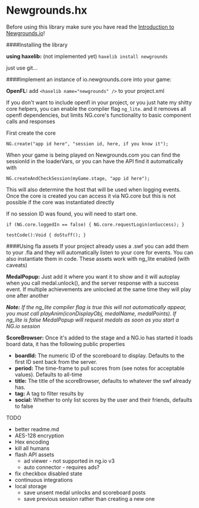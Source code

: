 # Newgrounds.hx

Before using this library make sure you have read the 
<a href="http://www.newgrounds.io/">Introduction to Newgrounds.io</a>!

####Installing the library

**using haxelib:** (not implemented yet)
`haxelib install newgrounds`

just use git...

####Implement an instance of io.newgrounds.core into your game:

**OpenFL:** add `<haxelib name="newgrounds" />` to your project.xml

If you don't want to include openfl in your project, or you just hate my shitty core helpers, 
you can enable the compiler flag `ng_lite`. and it removes all openfl dependencies, 
but limits NG.core's functionality to basic component calls and responses

First create the core

`NG.create("app id here", "session id, here, if you know it");`

When your game is being played on Newgrounds.com you can find the sessionId in the loaderVars,
or you can have the API find it automatically with

`NG.createAndCheckSession(myGame.stage, "app id here");`

This will also determine the host that will be used when logging events. 
Once the core is created you can access it via NG.core but this is not possible if the core was instantiated directly

If no session ID was found, you will need to start one.

`if (NG.core.loggedIn == false) { NG.core.requestLogin(onSuccess); }`

`testCode():Void {
    doStuff();
}`


####Using fla assets
If your project already uses a .swf you can add them to your .fla 
and they will automatically listen to your core for events. 
You can also instantiate them in code. These assets work with ng_lite enabled (with caveats)

**MedalPopup:** Just add it where you want it to show and it will 
autoplay when you call medal.unlock(), and the server response with a success event. 
If multiple achievements are unlocked at the same time they will play one after another

_**Note:** If the ng_lite compiler flag is true this will not automatically appear,
you must call playAnim(iconDisplayObj, medalName, medalPoints).
If ng_lite is false MedalPopup will request medals as soon as you start a NG.io session_

**ScoreBrowser:** Once it's added to the stage and a NG.io has started it loads board data, 
it has the following public properties
 - **boardId:** The numeric ID of the scoreboard to display. Defaults to the first ID sent back from the server.
 - **period:** The time-frame to pull scores from (see notes for acceptable values). Defaults to all-time
 - **title:** The title of the scoreBrowser, defaults to whatever the swf already has.
 - **tag:** A tag to filter results by
 - **social:** Whether to only list scores by the user and their friends, defaults to false



TODO
 - better readme.md
 - AES-128 encryption
 - Hex encoding
 - kill all humans
 - flash API assets
     - ad viewer - not supported in ng.io v3
     - auto connector - requires ads?
 - fix checkbox disabled state
 - continuous integrations
 - local storage
    - save unsent medal unlocks and scoreboard posts
    - save previous session rather than creating a new one